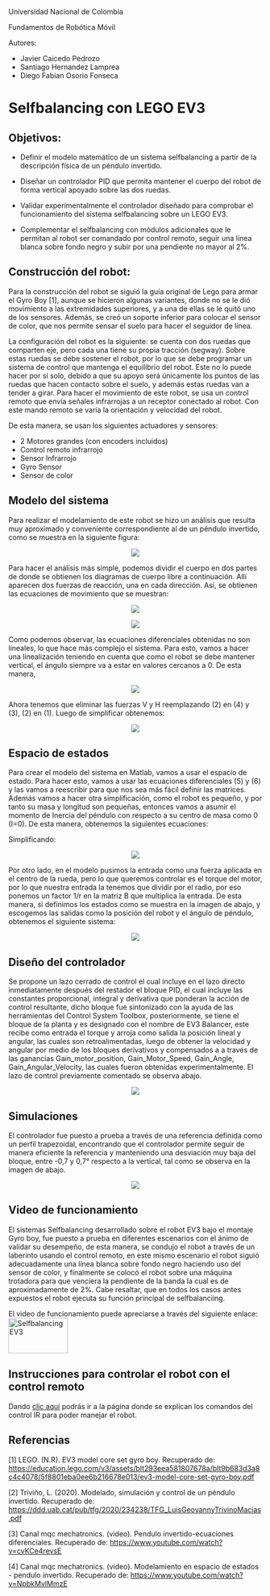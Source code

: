 
Universidad Nacional de Colombia

Fundamentos de Robótica Móvil

Autores:
- Javier Caicedo Pedrozo
- Santiago Hernandez Lamprea
- Diego Fabian Osorio Fonseca

 # Selfbalancing con LEGO EV3 

## Objetivos:

* Definir el modelo matemático de un sistema selfbalancing a partir de la descripción física de un péndulo invertido.

* Diseñar un controlador PID que permita mantener el cuerpo del robot de forma vertical apoyado sobre las dos ruedas.

* Validar experimentalmente el controlador diseñado para comprobar el funcionamiento del sistema selfbalancing sobre un LEGO EV3.
  
* Complementar el selfbalancing con módulos adicionales que le permitan al robot ser comandado por control remoto, seguir una línea blanca sobre fondo negro y subir por una pendiente no mayor al 2%.


## Construcción del robot:
Para la construcción del robot se siguió la guía original de Lego para armar el Gyro Boy [1], aunque se hicieron algunas variantes, donde no se le dió movimiento a las extremidades superiores, y a una de ellas se le quitó uno de los sensores. Además, se creó un soporte inferior para colocar el sensor de color, que nos permite sensar el suelo para hacer el seguidor de línea.

La configuración del robot es la siguiente: se cuenta con dos ruedas que comparten eje, pero cada una tiene su propia tracción (segway). Sobre estas ruedas se debe sostener el robot, por lo que se debe programar un sistema de control que mantenga el equilibrio del robot. Este no lo puede hacer por sí solo, debido a que su apoyo será únicamente los puntos de las ruedas que hacen contacto sobre el suelo, y además estas ruedas van a tender a girar. Para hacer el movimiento de este robot, se usa un control remoto que envía señales infrarrojas a un receptor conectado al robot. Con este mando remoto se varía la orientación y velocidad del robot.

De esta manera, se usan los siguientes actuadores y sensores:

* 2 Motores grandes (con encoders incluidos)
* Control remoto infrarrojo
* Sensor Infrarrojo
* Gyro Sensor
* Sensor de color

## Modelo del sistema

Para realizar el modelamiento de este robot se hizo un análisis que resulta muy aproximado y conveniente correspondiente al de un péndulo invertido, como se muestra en la siguiente figura: 

<p align="center"><img src="https://i.postimg.cc/j5dFZvFX/Pendulo-invertido.png"></p>

Para hacer el análisis más simple, podemos dividir el cuerpo en dos partes de donde se obtienen los diagramas de cuerpo libre a continuación. Allí aparecen dos fuerzas de reacción, una en cada dirección. Así, se obtienen las ecuaciones de movimiento que se muestran:

<p align="center"><img src="https://i.postimg.cc/ZR7Dgpkh/DCL-Cuerpo.png"></p>

<p align="center"><img src="https://i.postimg.cc/FzYnQzmk/DCL-Base.png"></p>


Como podemos observar, las ecuaciones diferenciales obtenidas no son lineales, lo que hace más complejo el sistema. Para esto, vamos a hacer una linealización teniendo en cuenta que como el robot se debe mantener vertical, el ángulo  siempre va a estar en valores cercanos a 0. De esta manera,
<p align="center"><img src="https://i.postimg.cc/wMqSrfKB/linealizadas-2.png"></p>

Ahora tenemos que eliminar las fuerzas V y H reemplazando (2) en (4) y (3), (2) en (1). Luego de simplificar obtenemos:
<p align="center"><img src="https://i.postimg.cc/s2G6vPc2/ecuaciones-simple.png"></p>

## Espacio de estados

Para crear el modelo del sistema en Matlab, vamos a usar el espacio de estado. Para hacer esto, vamos a usar las ecuaciones diferenciales (5) y (6) y las vamos a reescribir para que nos sea más fácil definir las matrices. Además vamos a hacer otra simplificación, como el robot es pequeño, y por tanto su masa y longitud son pequeñas, entonces vamos a asumir el momento de Inercia del péndulo con respecto a su centro de masa como 0 (I=0). De esta manera, obtenemos la siguientes ecuaciones:

Simplificando:

<p align="center"><img src="https://i.postimg.cc/sfmcf0rc/ecuaciones-finales.png"></p>

Por otro lado, en el modelo pusimos la entrada como una fuerza aplicada en el centro de la rueda, pero lo que queremos controlar es el torque del motor, por lo que nuestra entrada la tenemos que dividir por el radio, por eso ponemos un factor 1/r en la matriz B que multiplica la entrada. De esta manera, si definimos los estados como se muestra en la imagen de abajo, y escogemos las salidas como la posición del robot y el ángulo de péndulo, obtenemos el siguiente sistema:

<p align="center"><img src="https://i.postimg.cc/XvDLWsyJ/espacio-de-estados-2.png"></p>

## Diseño del controlador
Se propone un lazo cerrado de control el cual incluye en el lazo directo inmediatamente después del restador el bloque PID, el cual incluye las constantes proporcional, integral y derivativa que ponderan la acción de control resultante, dicho bloque fue sintonizado con la ayuda de las herramientas del Control System Toolbox, posteriormente, se tiene el bloque de la planta y es designado con el nombre de EV3 Balancer, este recibe como entrada el torque y arroja como salida la posición lineal y angular, las cuales son retroalimentadas, luego de obtener la velocidad y angular por medio de los bloques derivativos y compensados a a través de las ganancias Gain_motor_position, Gain_Motor_Speed, Gain_Angle, Gain_Angular_Velocity, las cuales fueron obtenidas experimentalmente. El lazo de control previamente comentado se observa abajo.

<p align="center"><img src="https://i.postimg.cc/25n4vqNm/control-PID.png"></p>

## Simulaciones

El controlador fue puesto a prueba a través de una referencia definida como un perfil trapezoidal, encontrando que el controlador permite seguir de manera eficiente la referencia y manteniendo una desviación muy baja del bloque, entre -0,7 y 0,7° respecto a la vertical, tal como se observa en la imagen de abajo.
<p align="center"><img src="https://i.postimg.cc/5yDK9JN7/Simulaci-n-Balancer-Simulink.png"></p>


## Video de funcionamiento
El sistemas Selfbalancing desarrollado sobre el robot EV3 bajo el montaje Gyro boy, fue puesto a prueba en diferentes escenarios con el ánimo de validar su desempeño, de esta manera, se condujo el robot a través de un laberinto usando el control remoto, en este mismo escenario el robot siguió adecuadamente una línea blanca sobre fondo negro haciendo uso del sensor de color, y finalmente se colocó el robot sobre una máquina trotadora para que venciera la pendiente de la banda la cual es de aproximadamente de 2%. Cabe resaltar, que en todos los casos antes expuestos el robot ejecuta su función principal de selfbalanciing.

<p>El video de funcionamiento puede apreciarse a través del siguiente enlace: <a href="https://www.youtube.com/watch?v=j_1jOWG-_PM"><img src="https://i.postimg.cc/5977gB14/Segway-EV3-en-rampa.png" alt="Selfbalancing EV3" title="Selfbalancing EV3" width="118" height="70"></a></p>

## Instrucciones para controlar el robot con el control remoto
Dando [clic aquí](Instrucciones.md) podrás ir a la página donde se explican los comandos del control IR para poder manejar el robot.

## Referencias
[1] LEGO. (N.R). EV3 model core set gyro boy. Recuperado de: https://education.lego.com/v3/assets/blt293eea581807678a/blt9b683d3a8c4c4078/5f8801eba0ee6b216678e013/ev3-model-core-set-gyro-boy.pdf

[2] Triviño, L. (2020). Modelado, simulación y control de un péndulo invertido. Recuperado de: https://ddd.uab.cat/pub/tfg/2020/234238/TFG_LuisGeovannyTrivinoMacias.pdf

[3] Canal mqc mechatronics. (video). Pendulo invertido-ecuaciones diferenciales. Recuperado de: https://www.youtube.com/watch?v=cvKCe4revsE

[4] Canal mqc mechatronics. (video). Modelamiento en espacio de estados - pendulo invertido. Recuperado de: https://www.youtube.com/watch?v=NpbkMvlMmzE


